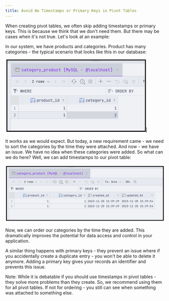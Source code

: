 ```yaml
---
title: Avoid No Timestamps or Primary Keys in Pivot Tables
---
```

When creating pivot tables, we often skip adding timestamps or primary keys. This is because we think that we don't need them. But there may be cases when it's not true. Let's look at an example:

In our system, we have products and categories. Product has many categories - the typical scenario that looks like this in our database:

![No image](/src/assets/49_img1.png)

It works as we would expect. But today, a new requirement came - we need to sort the categories by the time they were attached. And now - we have an issue. We have no idea when these categories were added. So what can we do here? Well, we can add timestamps to our pivot table:

![No image](/src/assets/49_img2.png)

Now, we can order our categories by the time they are added. This dramatically improves the potential for data access and control in your application.

A similar thing happens with primary keys - they prevent an issue where if you accidentally create a duplicate entry - you won't be able to delete it anymore. Adding a primary key gives your records an identifier and prevents this issue.

<span class="font-semibold">Note:</span> While it is debatable if you should use timestamps in pivot tables - they solve more problems than they create. So, we recommend using them for all pivot tables. If not for ordering - you still can see when something was attached to something else.
